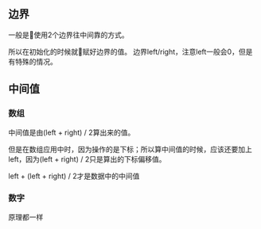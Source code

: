 ## 边界

一般是使用2个边界往中间靠的方式。

所以在初始化的时候就赋好边界的值。
边界left/right，注意left一般会0，但是有特殊的情况。

## 中间值

### 数组

中间值是由(left + right) / 2算出来的值。

但是在数组应用中时，因为操作的是下标；所以算中间值的时候，应该还要加上left，因为(left + right) / 2只是算出的下标偏移值。

left + (left + right) / 2才是数据中的中间值

### 数字

原理都一样